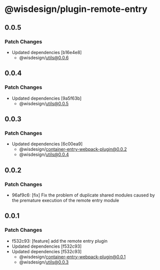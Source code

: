 # @wisdesign/plugin-remote-entry

## 0.0.5

### Patch Changes

- Updated dependencies [b16e4e8]
  - @wisdesign/utils@0.0.6

## 0.0.4

### Patch Changes

- Updated dependencies [9a5f63b]
  - @wisdesign/utils@0.0.5

## 0.0.3

### Patch Changes

- Updated dependencies [6c00ea9]
  - @wisdesign/container-entry-webpack-plugin@0.0.2
  - @wisdesign/utils@0.0.4

## 0.0.2

### Patch Changes

- 96af9c6: [fix] Fix the problem of duplicate shared modules caused by the premature execution of the remote entry module

## 0.0.1

### Patch Changes

- f532c93: [feature] add the remote entry plugin
- Updated dependencies [f532c93]
- Updated dependencies [f532c93]
  - @wisdesign/container-entry-webpack-plugin@0.0.1
  - @wisdesign/utils@0.0.3
